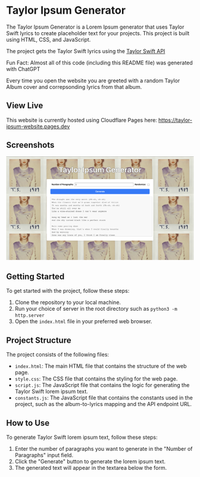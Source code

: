 # Taylor Ipsum Generator

The Taylor Ipsum Generator is a Lorem Ipsum generator that uses Taylor Swift lyrics to create placeholder text for your projects. This project is built using HTML, CSS, and JavaScript.

The project gets the Taylor Swift lyrics using the [Taylor Swift API](https://github.com/sarbor/taylor_swift_api)

Fun Fact: Almost all of this code (including this README file) was generated with ChatGPT

Every time you open the website you are greeted with a random Taylor Album cover and correpsonding lyrics from that album.

## View Live
This website is currently hosted using Cloudflare Pages here: https://taylor-ipsum-website.pages.dev

## Screenshots

![Screenshot 1](https://raw.githubusercontent.com/sarbor/taylor_ipsum_website/main/website_screenshots/1989-website.png)

## Getting Started

To get started with the project, follow these steps:

1. Clone the repository to your local machine.
2. Run your choice of server in the root directory such as `python3 -m http.server`
3. Open the `index.html` file in your preferred web browser.

## Project Structure

The project consists of the following files:

- `index.html`: The main HTML file that contains the structure of the web page.
- `style.css`: The CSS file that contains the styling for the web page.
- `script.js`: The JavaScript file that contains the logic for generating the Taylor Swift lorem ipsum text.
- `constants.js`: The JavaScript file that contains the constants used in the project, such as the album-to-lyrics mapping and the API endpoint URL.

## How to Use

To generate Taylor Swift lorem ipsum text, follow these steps:

1. Enter the number of paragraphs you want to generate in the "Number of Paragraphs" input field.
2. Click the "Generate" button to generate the lorem ipsum text.
3. The generated text will appear in the textarea below the form.


